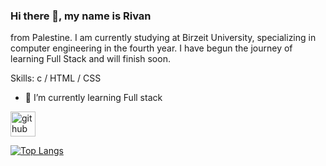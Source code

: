 ### Hi there 👋, my name is Rivan
from Palestine. I am currently studying at Birzeit University, specializing in computer engineering in the fourth year. I have begun the journey of learning Full Stack and will finish soon.

Skills: c / HTML / CSS


- 🌱 I’m currently learning Full stack 


[<img src='https://cdn.jsdelivr.net/npm/simple-icons@3.0.1/icons/github.svg' alt='github' height='40'>](https://github.com/Rivanjaradat)  

[![Top Langs](https://github-readme-stats.vercel.app/api/top-langs/?username=Rivanjaradat)](https://github.com/anuraghazra/github-readme-stats)

